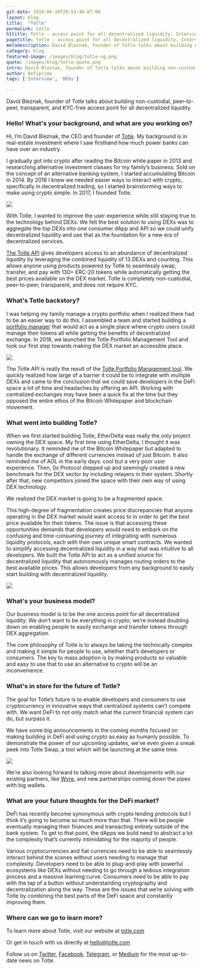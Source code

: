 ```yaml
---
git-date: 2019-06-20T20:53:46-07:00
layout: blog
title:  "Totle"
permalink: totle
h1title: Totle - access point for all decentralized liquidity. Interview with founder David Bleznak.  
pagetitle: Totle - access point for all decentralized liquidity. Interview with founder David Bleznak.  
metadescription: David Bleznak, founder of Totle talks about building non-custodial, peer-to-peer, transparent, and KYC-free access point for all decentralized liquidity.
category: blog
featured-image: /images/blog/totle-og.png
quote: /images/blog/totle-quote.png
intro: David Bleznak, founder of Totle talks about building non-custodial, peer-to-peer, transparent, and KYC-free access point for all decentralized liquidity.
author: Defiprime
tags: ['Interview', 'DEXs']

---
```

David Bleznak, founder of Totle talks about building non-custodial, peer-to-peer, transparent, and KYC-free access point for all decentralized liquidity.

### Hello! What's your background, and what are you working on?

Hi, I’m David Bleznak, the CEO and founder of [Totle](https://www.totle.com/). My background is in real-estate investment where I saw firsthand how much power banks can have over an industry.

I gradually got into crypto after reading the Bitcoin white paper in 2013 and researching alternative investment classes for my family’s business. Sold on the concept of an alternative banking system, I started accumulating Bitcoin in 2014. By 2016 I knew we needed easier ways to interact with crypto, specifically in decentralized trading, so I started brainstorming ways to make using crypto simple. In 2017, I founded Totle.  

![](/images/blog/totle2.jpg)

With Totle, I wanted to improve the user experience while still staying true to the technology behind DEXs. We felt the best solution to using DEXs was to aggregate the top DEXs into one consumer dApp and API so we could unify decentralized liquidity and use that as the foundation for a new era of decentralized services.

[The Totle API](https://developers.totle.com/docs) gives developers access to an abundance of decentralized liquidity by leveraging the combined liquidity of 13 DEXs and counting. This allows anyone using products powered by Totle to seamlessly swap, transfer, and pay with 130+ ERC-20 tokens while automatically getting the best prices available on the DEX market. Totle is completely non-custodial, peer-to-peer, transparent, and does not require KYC.

### What's Totle backstory?

I was helping my family manage a crypto portfolio when I realized there had to be an easier way to do this. I assembled a team and started building a [portfolio manager](https://app.totle.com/) that would act as a single place where crypto users could manage their tokens all while getting the benefits of decentralized exchange. In 2018, we launched the Totle Portfolio Management Tool and took our first step towards making the DEX market an accessible place.

![](/images/blog/totle3.png)

The Totle API is really the result of the [Totle Portfolio Management tool](https://app.totle.com/). We quickly realized how large of a barrier it could be to integrate with multiple DEXs and came to the conclusion that we could save developers in the DeFi space a lot of time and headaches by offering an API. Working with centralized exchanges may have been a quick fix at the time but they opposed the entire ethos of the Bitcoin Whitepaper and blockchain movement.

### What went into building Totle?

When we first started building Totle, EtherDelta was really the only project owning the DEX space. My first time using EtherDelta, I thought it was revolutionary. It reminded me of the Bitcoin Whitepaper but adapted to handle the exchange of different currencies instead of just Bitcoin. It also reminded me of AOL in the early days: cool but a very poor user experience. Then, 0x Protocol stepped up and seemingly created a new benchmark for the DEX sector by including relayers in their system. Shortly after that, new competitors joined the space with their own way of using DEX technology.

We realized the DEX market is going to be a fragmented space.

This high-degree of fragmentation creates price discrepancies that anyone operating in the DEX market would want access to in order to get the best price available for their tokens. The issue is that accessing these opportunities demands that developers would need to embark on the confusing and time-consuming journey of integrating with numerous liquidity protocols, each with their own unique smart contracts. We wanted to simplify accessing decentralized liquidity in a way that was intuitive to all developers. We built the Totle API to act as a unified source for decentralized liquidity that autonomously manages routing orders to the best available prices. This allows developers from any background to easily start building with decentralized liquidity.

![](/images/blog/totle1.png)

### What's your business model?

Our business model is to be the one access point for all decentralized liquidity. We don’t want to be everything in crypto; we’re instead doubling down on enabling people to easily exchange and transfer tokens through DEX aggregation.

The core philosophy of Totle is to always be taking the technically complex and making it simple for people to use, whether that’s developers or consumers. The key to mass adoption is by making products so valuable and easy to use that to use an alternative to crypto will be an inconvenience.

### What's in store for the future of Totle?

The goal for Totle’s future is to enable developers and consumers to use cryptocurrency in innovative ways that centralized systems can’t compete with. We want DeFi to not only match what the current financial system can do, but surpass it.

We have some big announcements in the coming months focused on making building in DeFi and using crypto as easy as humanly possible. To demonstrate the power of our upcoming updates, we’ve even given a sneak peek into Totle Swap, a tool which will be launching at the same time.

![](/images/blog/totle4.gif)

We’re also looking forward to talking more about developments with our existing partners, like [Wyre](https://www.sendwyre.com/), and new partnerships coming down the pipes with big wallets.

### What are your future thoughts for the DeFi market?

DeFi has recently become synonymous with crypto lending protocols but I think it’s going to become so much more than that. There will be people eventually managing their finances and transacting entirely outside of the bank system. To get to that point, the dApps we build need to abstract a lot the complexity that’s currently intimidating for the majority of people.

Various cryptocurrencies and fiat currencies need to be able to seamlessly interact behind the scenes without users needing to manage that complexity. Developers need to be able to plug-and-play with powerful ecosystems like DEXs without needing to go through a tedious integration process and a massive learning curve. Consumers need to be able to pay with the tap of a button without understanding cryptography and decentralization along the way. These are the issues that we’re solving with Totle by combining the best parts of the DeFi space and constantly improving them.

### Where can we go to learn more?

To learn more about Totle, visit our website at [totle.com](https://www.totle.com/)

Or get in touch with us directly at hello@totle.com

Follow us on [Twitter](https://twitter.com/TotleCrypto?lang=en), [Facebook](https://www.facebook.com/totlecrypto), [Telegram](https://t.me/totleinc), or [Medium](https://medium.com/totle) for the most up-to-date news on Totle.
